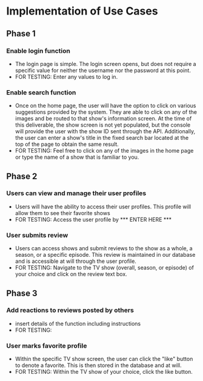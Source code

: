 # Implementation of Use Cases

## Phase 1
### Enable login function
- The login page is simple. The login screen opens, but does not require a specific value for neither the username nor the password at this point.
- FOR TESTING: Enter any values to log in.

### Enable search function
- Once on the home page, the user will have the option to click on various suggestions provided by the system.
They are able to click on any of the images and be routed to that show's information screen.
At the time of this deliverable, the show screen is not yet populated, but the console will provide the user with the show ID sent through the API.
Additionally, the user can enter a show's title in the fixed search bar located at the top of the page to obtain the same result.
- FOR TESTING: Feel free to click on any of the images in the home page or type the name of a show that is familiar to you.

## Phase 2

### Users can view and manage their user profiles
- Users will have the ability to access their user profiles. This profile will allow them to see their favorite shows
- FOR TESTING: Access the user profile by *** ENTER HERE ***

### User submits review
- Users can access shows and submit reviews to the show as a whole, a season, or a specific episode. This review is maintained in our database
  and is accessible at will through the user profile.
- FOR TESTING: Navigate to the TV show (overall, season, or episode) of your choice and click on the review text box.

## Phase 3

### Add reactions to reviews posted by others
- insert details of the function including instructions
- FOR TESTING:

### User marks favorite profile
- Within the specific TV show screen, the user can click the "like" button to denote a favorite. This is then stored in the database and
  at will.
- FOR TESTING: Within the TV show of your choice, click the like button.
